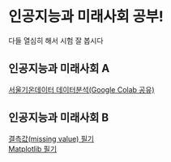 # 인공지능과 미래사회 공부!

다들 열심히 해서 시험 잘 봅시다

## 인공지능과 미래사회 A
[서울기온데이터 데이터분석(Google Colab 공유)](https://drive.google.com/file/d/1xpvTI8k3EqYUrjqvDCX86t00IFa1j20m/view?usp=sharing)

## 인공지능과 미래사회 B
[결측값(missing value) 필기](https://seayurre.github.io/-/missing%20value.html)  
[Matplotlib 필기](https://seayurre.github.io/-/matplotlib.html)


